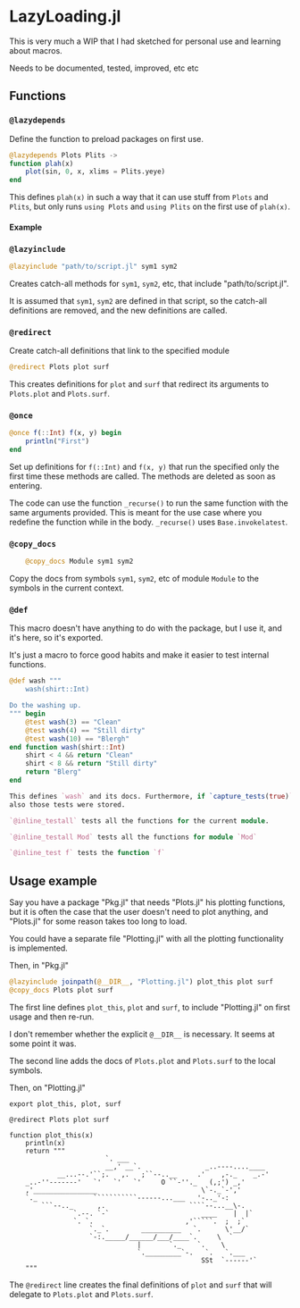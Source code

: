 # LazyLoading.jl

This is very much a WIP that I had sketched for personal use and learning about macros.

Needs to be documented, tested, improved, etc etc

## Functions

### `@lazydepends`

Define the function to preload packages on first use.


```julia
@lazydepends Plots Plits ->
function plah(x)
    plot(sin, 0, x, xlims = Plits.yeye)
end
```

This defines `plah(x)` in such a way that it can use stuff from `Plots` and `Plits`, but
only runs `using Plots` and `using Plits` on the first use of `plah(x)`.

#### Example



### `@lazyinclude`

```julia
@lazyinclude "path/to/script.jl" sym1 sym2
```

Creates catch-all methods for `sym1`, `sym2`, etc, that include "path/to/script.jl".

It is assumed that `sym1`, `sym2` are defined in that script, so the catch-all definitions
are removed, and the new definitions are called.


### `@redirect`

Create catch-all definitions that link to the specified module

```julia
@redirect Plots plot surf
```

This creates definitions for `plot` and `surf` that redirect its arguments to `Plots.plot` and `Plots.surf`.


### `@once`

```julia
@once f(::Int) f(x, y) begin
    println("First")
end
```


Set up definitions for `f(::Int)` and `f(x, y)` that run the specified only the first time
these methods are called. The methods are deleted as soon as entering.


The code can use the function `_recurse()` to run 
the same function with the same arguments provided. This is meant for the
use case where you redefine the function while in the body. `_recurse()` uses
`Base.invokelatest`.


### `@copy_docs`

```julia    
    @copy_docs Module sym1 sym2    
```

Copy the docs from symbols `sym1`, `sym2`, etc of module `Module` to the symbols in the current context.

### `@def`

This macro doesn't have anything to do with the package, but I use it, and it's here, so it's exported.

It's just a macro to force good habits and make it easier to test internal functions.

```julia
@def wash """
    wash(shirt::Int)

Do the washing up.
""" begin
    @test wash(3) == "Clean"
    @test wash(4) == "Still dirty"
    @test wash(10) == "Blergh"
end function wash(shirt::Int)
    shirt < 4 && return "Clean"
    shirt < 8 && return "Still dirty"
    return "Blerg"
end

This defines `wash` and its docs. Furthermore, if `capture_tests(true)` was run before this code,
also those tests were stored.

`@inline_testall` tests all the functions for the current module.

`@inline_testall Mod` tests all the functions for module `Mod`

`@inline_test f` tests the function `f`
```


## Usage example

Say you have a package "Pkg.jl" that needs "Plots.jl" his plotting functions, but it is often the case
that the user doesn't need to plot anything, and "Plots.jl" for some reason takes too long to load.

You could have a separate file "Plotting.jl" with all the plotting functionality is implemented.

Then, in "Pkg.jl"

```julia
@lazyinclude joinpath(@__DIR__, "Plotting.jl") plot_this plot surf
@copy_docs Plots plot surf
```

The first line defines `plot_this`, `plot` and `surf`, to include "Plotting.jl" on first usage and then re-run. 

I don't remember whether the explicit `@__DIR__` is necessary. It seems at some point it was.

The second line adds the docs of `Plots.plot` and `Plots.surf` to the local symbols.

Then, on "Plotting.jl"

```
export plot_this, plot, surf

@redirect Plots plot surf

function plot_this(x)
    println(x)
    return """
                        `. ___
                        __,' __`.                _..----....____
            __...--.'``;.   ,.   ;``--..__     .'    ,-._    _.-'
    _..-''-------'   `'   `'   `'     O ``-''._   (,;') _,'
    ,'________________                          \`-._`-','
    `._              ```````````------...___   '-.._'-:
        ```--.._      ,.                     ````--...__\-.
                `.--. `-`                       ____    |  |`
                `. `.                       ,'`````.  ;  ;`
                    `._`.        __________   `.      \'__/`
                    `-:._____/______/___/____`.     \  `
                                |       `._    `.    \
                                `._________`-.   `.   `.___
                                                SSt  `------'`
    """
```

The `@redirect` line creates the final definitions of `plot` and `surf` that will delegate to `Plots.plot` and `Plots.surf`.
